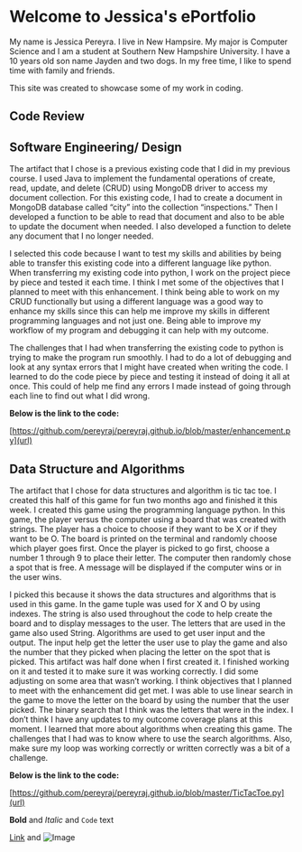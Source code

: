 # Welcome to Jessica's ePortfolio

My name is Jessica Pereyra. I live in New Hampsire. My major is Computer Science and I am a student at Southern New Hampshire University. I have a 10 years old son name Jayden and two dogs. In my free time, I like to spend time with family and friends. 

This site was created to showcase some of my work in coding. 


## Code Review 




## Software Engineering/ Design

  The artifact that I chose is a previous existing code that I did in my previous course. I used Java to implement the fundamental operations of create, read, update, and delete (CRUD) using MongoDB driver to access my document collection. For this existing code, I had to create a document in MongoDB database called “city” into the collection “inspections.” Then I developed a function to be able to read that document and also to be able to update the document when needed. I also developed a function to delete any document that I no longer needed. 
  
  I selected this code because I want to test my skills and abilities by being able to transfer this existing code into a different language like python. When transferring my existing code into python, I work on the project piece by piece and tested it each time. I think I met some of the objectives that I planned to meet with this enhancement. I think being able to work on my CRUD functionally but using a different language was a good way to enhance my skills since this can help me improve my skills in different programming languages and not just one. Being able to improve my workflow of my program and debugging it can help with my outcome. 
  
 The challenges that I had when transferring the existing code to python is trying to make the program run smoothly. I had to do a lot of debugging and look at any syntax errors that I might have created when writing the code. I learned to do the code piece by piece and testing it instead of doing it all at once. This could of help me find any errors I made instead of going through each line to find out what I did wrong. 
 
 **Below is the link to the code:**

[https://github.com/pereyraj/pereyraj.github.io/blob/master/enhancement.py](url)






## Data Structure and Algorithms

  The artifact that I chose for data structures and algorithm is tic tac toe. I created this half of this game for fun two months ago and finished it this week. I created this game using the programming language python. In this game, the player versus the computer using a board that was created with strings. The player has a choice to choose if they want to be X or if they want to be O. The board is printed on the terminal and randomly choose which player goes first. Once the player is picked to go first, choose a number 1 through 9 to place their letter. The computer then randomly chose a spot that is free. A message will be displayed if the computer wins or in the user wins. 
	
  I picked this because it shows the data structures and algorithms that is used in this game. In the game tuple was used for X and O by using indexes. The string is also used throughout the code to help create the board and to display messages to the user. The letters that are used in the game also used String. Algorithms are used to get user input and the output. The input help get the letter the user use to play the game and also the number that they picked when placing the letter on the spot that is picked. This artifact was half done when I first created it. I finished working on it and tested it to make sure it was working correctly. I did some adjusting on some area that wasn’t working. I think objectives that I planned to meet with the enhancement did get met. I was able to use linear search in the game to move the letter on the board by using the number that the user picked. The binary search that I think was the letters that were in the index. I don’t think I have any updates to my outcome coverage plans at this moment. I learned that more about algorithms when creating this game. The challenges that I had was to know where to use the search algorithms. Also, make sure my loop was working correctly or written correctly was a bit of a challenge.
  
**Below is the link to the code:**

[https://github.com/pereyraj/pereyraj.github.io/blob/master/TicTacToe.py](url)

**Bold** and _Italic_ and `Code` text

[Link](url) and ![Image](src)

